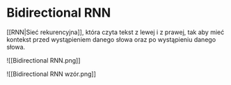# Bidirectional RNN

[[RNN|Sieć rekurencyjna]], która czyta tekst z lewej i z prawej, tak aby mieć kontekst przed wystąpieniem danego słowa oraz po wystąpieniu danego słowa.

![[Bidirectional RNN.png]]

![[Bidirectional RNN wzór.png]]